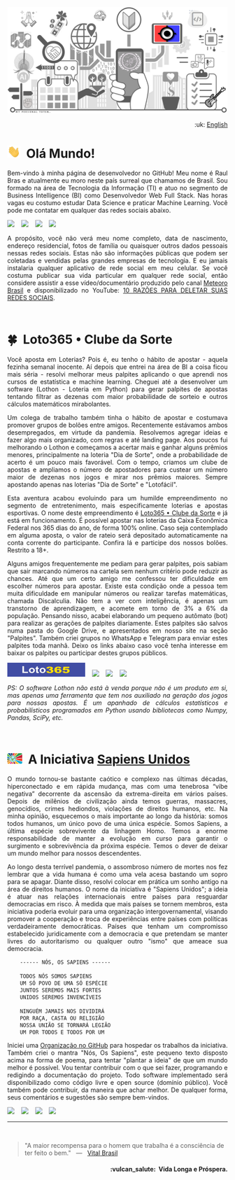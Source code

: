 ![UnitedSapiens Banner](https://raw.githubusercontent.com/tecnolista/tecnolista/main/assets/profile-banner.png)

<p align="right">:uk: <a href="https://github.com/tecnolista/tecnolista/blob/main/README_en.md">English</a></p>

# <img src="https://raw.githubusercontent.com/tecnolista/tecnolista/main/assets/hand-waving.gif" width="30px">&nbsp; Olá Mundo!

<p align="justify">Bem-vindo à minha página de desenvolvedor no GitHub! Meu nome é Raul Bras e atualmente eu moro neste país surreal que chamamos de Brasil. Sou formado na área de Tecnologia da Informação (TI) e atuo no segmento de Business Intelligence (BI) como Desenvolvedor Web Full Stack. Nas horas vagas eu costumo estudar Data Science e praticar Machine Learning. Você pode me contatar em qualquer das redes sociais abaixo.</p>

<p>
    <a href="https://www.facebook.com/tecnolista"><img src="https://img.shields.io/badge/facebook-%231877F2.svg?&style=for-the-badge&logo=facebook&logoColor=white" height=32></a> &nbsp;&nbsp;
    <a href="https://www.linkedin.com/in/tecnolista"><img src="https://img.shields.io/badge/linkedin-%230A66C2.svg?&style=for-the-badge&logo=linkedin&logoColor=white" height=32></a> &nbsp;&nbsp;
    <a href="https://www.mql5.com/en/users/tecnolista"><img src="https://img.shields.io/badge/MQL5-%234A76B8.svg?&style=for-the-badge&logo=junit5&logoColor=white" height=32></a> &nbsp;&nbsp;
    <a href="https://www.t.me/Tecnolista"><img src="https://img.shields.io/badge/telegram-%2326A5E4.svg?&style=for-the-badge&logo=telegram&logoColor=white" height=32></a>
</p>

<p align="justify">A propósito, você não verá meu nome completo, data de nascimento, endereço residencial, fotos de família ou quaisquer outros dados pessoais nessas redes sociais. Estas não são informações públicas que podem ser coletadas e vendidas pelas grandes empresas de tecnologia. E eu jamais instalaria qualquer aplicativo de rede social em meu celular. Se você costuma publicar sua vida particular em qualquer rede social, então considere assistir a esse vídeo/documentário produzido pelo canal <a href="https://www.youtube.com/c/MeteoroBrasil">Meteoro Brasil</a> e disponibilizado no YouTube: <a href="https://www.youtube.com/watch?v=pIa-RE36yCw">10 RAZÕES PARA DELETAR SUAS REDES SOCIAIS</a>.</p>
<br />


# :four_leaf_clover:&nbsp; Loto365 • Clube da Sorte

<p align="justify">Você aposta em Loterias? Pois é, eu tenho o hábito de apostar - aquela fezinha semanal inocente. Aí depois que entrei na área de BI a coisa ficou mais séria - resolvi melhorar meus palpites aplicando o que aprendi nos cursos de estatística e machine learning. Cheguei até a desenvolver um software (Lothon - Loteria em Python) para gerar palpites de apostas tentando filtrar as dezenas com maior probabilidade de sorteio e outros cálculos matemáticos mirabolantes.</p>

<p align="justify">Um colega de trabalho também tinha o hábito de apostar e costumava promover grupos de bolões entre amigos. Recentemente estávamos ambos desempregados, em virtude da pandemia. Resolvemos agregar ideias e fazer algo mais organizado, com regras e até landing page. Aos poucos fui melhorando o Lothon e começamos a acertar mais e ganhar alguns prêmios menores, principalmente na loteria "Dia de Sorte", onde a probabilidade de acerto é um pouco mais favorável. Com o tempo, criamos um clube de apostas e ampliamos o número de apostadores para custear um número maior de dezenas nos jogos e mirar nos prêmios maiores. Sempre apostando apenas nas loterias "Dia de Sorte" e "Lotofácil".</p>

<p align="justify">Esta aventura acabou evoluindo para um humilde empreendimento no segmento de entretenimento, mais especificamente loterias e apostas esportivas. O nome deste empreendimento é <a href="https://www.loto365.com.br">Loto365 • Clube da Sorte</a> e já está em funcionamento. É possível apostar nas loterias da Caixa Econômica Federal nos 365 dias do ano, de forma 100% online. Caso seja contemplado em alguma aposta, o valor de rateio será depositado automaticamente na conta corrente do participante. Confira lá e participe dos nossos bolões. Restrito a 18+.</p>

<p align="justify">Alguns amigos frequentemente me pediam para gerar palpites, pois sabiam que sair marcando números na cartela sem nenhum critério pode reduzir as chances. Até que um certo amigo me confessou ter dificuldade em escolher números para apostar. Existe esta condição onde a pessoa tem muita dificuldade em manipular números ou realizar tarefas matemáticas, chamada Discalculia. Não tem a ver com inteligência, é apenas um transtorno de aprendizagem, e acomete em torno de 3% a 6% da população. Pensando nisso, acabei elaborando um pequeno autômato (bot) para realizar as gerações de palpites diariamente. Estes palpites são salvos numa pasta do Google Drive, e apresentados em nosso site na seção "Palpites". Também criei grupos no WhatsApp e Telegram para enviar estes palpites toda manhã. Deixo os links abaixo caso você tenha interesse em baixar os palpites ou participar destes grupos públicos.</p>

<p>
    <a href="https://www.loto365.com.br/#palpites"><img src="https://raw.githubusercontent.com/tecnolista/tecnolista/main/assets/loto365_icon.png" height=32></a> &nbsp;&nbsp;
    <a href="https://www.bit.ly/Loto365-Palpites"><img src="https://img.shields.io/badge/Baixar%20Palpites-%23E6BC44.svg?&style=for-the-badge&logo=googledrive&logoColor=white" height=32></a> &nbsp;&nbsp;
    <a href="https://bit.ly/Loto365-WhatsApp"><img src="https://img.shields.io/badge/Grupo%20WhatsApp-%23128C7E.svg?&style=for-the-badge&logo=whatsapp&logoColor=white" height=32></a> &nbsp;&nbsp;
    <a href="https://bit.ly/Loto365-Telegram"><img src="https://img.shields.io/badge/Canal%20Telegram-%2326A5E4.svg?&style=for-the-badge&logo=telegram&logoColor=white" height=32></a>
</p>

<p align="justify"><i>PS: O software Lothon não está à venda porque não é um produto em si, mas apenas uma ferramenta que tem nos auxiliado na geração dos jogos para nossas apostas. É um apanhado de cálculos estatísticos e probabilísticos programados em Python usando bibliotecas como Numpy, Pandas, SciPy, etc.</i></p>
<br />


# <img src="https://raw.githubusercontent.com/tecnolista/tecnolista/main/assets/unsap-icon.png" height="24px">&nbsp; A Iniciativa [Sapiens Unidos](https://www.united-sapiens.org/)

<p align="justify">O mundo tornou-se bastante caótico e complexo nas últimas décadas, hiperconectado e em rápida mudança, mas com uma tenebrosa “vibe negativa” decorrente da ascensão da extrema-direita em vários países. Depois de milênios de civilização ainda temos guerras, massacres, genocídios, crimes hediondos, violações de direitos humanos, etc. Na minha opinião, esquecemos o mais importante ao longo da história: somos todos humanos, um único povo de uma única espécie. Somos Sapiens, a última espécie sobrevivente da linhagem Homo. Temos a enorme responsabilidade de manter a evolução em curso para garantir o surgimento e sobrevivência da próxima espécie. Temos o dever de deixar um mundo melhor para nossos descendentes.</p>

<p align="justify">Ao longo desta terrível pandemia, o assombroso número de mortes nos fez lembrar que a vida humana é como uma vela acesa bastando um sopro para se apagar. Diante disso, resolvi colocar em prática um sonho antigo na área de direitos humanos. O nome da iniciativa é "Sapiens Unidos"; a ideia é atuar nas relações internacionais entre países para resguardar democracias em risco. À medida que mais países se tornem membros, esta iniciativa poderia evoluir para uma organização intergovernamental, visando promover a cooperação e troca de experiências entre países com políticas verdadeiramente democráticas. Países que tenham um compromisso estabelecido juridicamente com a democracia e que pretendam se manter livres do autoritarismo ou qualquer outro "ismo" que ameace sua democracia.</p>

```
    ------ NÓS, OS SAPIENS ------

    TODOS NÓS SOMOS SAPIENS
    UM SÓ POVO DE UMA SÓ ESPÉCIE
    JUNTOS SEREMOS MAIS FORTES
    UNIDOS SEREMOS INVENCÍVEIS

    NINGUÉM JAMAIS NOS DIVIDIRÁ
    POR RAÇA, CASTA OU RELIGIÃO
    NOSSA UNIÃO SE TORNARÁ LEGIÃO
    UM POR TODOS E TODOS POR UM
```

<p align="justify">Iniciei uma <a href="https://github.com/United-Sapiens">Organização no GitHub</a> para hospedar os trabalhos da iniciativa. Também criei o mantra "Nós, Os Sapiens", este pequeno texto disposto acima na forma de poema, para tentar "plantar a ideia" de que um mundo melhor é possível. Vou tentar contribuir com o que sei fazer, programando e redigindo a documentação do projeto. Todo software implementado será disponibilizado como código livre e open source (domínio público). Você também pode contribuir, da maneira que achar melhor. De qualquer forma, seus comentários e sugestões são sempre bem-vindos.</p>

<p>
    <a href="https://www.github.com/united-sapiens"><img src="https://img.shields.io/badge/github-%23181717.svg?&style=for-the-badge&logo=github&logoColor=white" height=32></a> &nbsp;&nbsp;
    <a href="https://www.twitter.com/United_Sapiens"><img src="https://img.shields.io/badge/twitter-%231DA1F2.svg?&style=for-the-badge&logo=twitter&logoColor=white" height=32></a> &nbsp;&nbsp;
    <a href="https://www.instagram.com/united_sapiens"><img src="https://img.shields.io/badge/instagram-%23E4405F.svg?&style=for-the-badge&logo=instagram&logoColor=white" height=32></a> &nbsp;&nbsp;
    <a href="https://www.youtube.com/channel/UCUf4NOsEr_0pMNMKK25CPAg"><img src="https://img.shields.io/badge/youtube-%23FF0000.svg?&style=for-the-badge&logo=youtube&logoColor=white" height=32></a>
</p>

- - -
<br />


> "A maior recompensa para o homem que trabalha é a consciência de ter feito o bem." &nbsp; — &nbsp; <a href="https://pt.wikipedia.org/wiki/Vital_Brazil">Vital Brasil</a>


<h4 align="right">:vulcan_salute:&nbsp; Vida Longa e Próspera.</h4>
